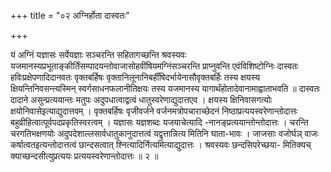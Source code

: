 +++
title = "०२ अग्निर्होता दास्वतः"

+++

यं अग्निं यज्ञासः सर्वेयज्ञाः सञ्चरन्ति सहितागच्छन्ति श्रवस्यवः यजमानस्यप्रभूताङ्कीर्तिंसम्पादयन्तोवाजासोहवींषियमग्निंसञ्चरन्ति प्राप्नुवन्ति एवंविशिष्टोग्निः दास्वतः हविःप्रक्षेपणादिदानवतः वृक्तबर्हिषः वृक्तानिलूनानिबर्हींषिदर्भायेनासौवृक्तबर्हिः तस्य क्षयस्य क्षियन्तिनिवसन्त्यस्मिन् स्वर्गसाधनफलानीतिक्षयः तस्य यजमानस्य यागार्थंहोतादेवानामाह्वाताभवति ॥ दास्वतः दादाने असुन्प्रत्ययान्तः मतुपः अदुपधात्वाद्वत्वं धातुस्वरेणाद्युदात्तएव । क्षयस्य क्षिनिवासगत्योः क्षयोनिवासेइत्याद्युदात्तवम् । वृक्तबर्हिषः वृजीवर्जने वर्जनमत्रोपचाराच्छेदनं निष्ठाप्रत्ययस्वरेणान्तोदात्तः बहुव्रीहित्वात्पूर्वपदप्रकृतिस्वरत्वम् । यज्ञासः यज्ञशब्दः यजयाचेत्यादि -नानङ्प्रत्ययान्तोन्तोदात्तः । चरन्ति चरगतिभक्षणयोः अदुपदेशाल्लसार्वधातुकानुदात्तत्वं यद्वृत्तान्नित्य मितिनि घाता-भावः । जाजसाः वजोर्घञ् वाजः कर्षात्वतइत्यन्तोदात्तत्वं छान्दसत्वात् श्नित्यादिर्नित्यमित्याद्युदात्तः । श्रवस्यवः छन्दसिपरेच्छया- मितिक्यच् क्याच्छन्दसीत्युप्रत्ययः प्रत्ययस्वरेणान्तोदात्तः ॥ २ ॥